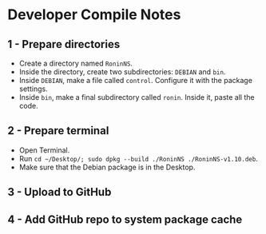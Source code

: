 # Developer Compile Notes
## 1 - Prepare directories
- Create a directory named `RoninNS`.
- Inside the directory, create two subdirectories: `DEBIAN` and `bin`.
- Inside `DEBIAN`, make a file called `control`. Configure it with the package settings.
- Inside `bin`, make a final subdirectory called `ronin`. Inside it, paste all the code.
## 2 - Prepare terminal
- Open Terminal.
- Run `cd ~/Desktop/; sudo dpkg --build ./RoninNS ./RoninNS-v1.10.deb`.
- Make sure that the Debian package is in the Desktop.
## 3 - Upload to GitHub
## 4 - Add GitHub repo to system package cache
